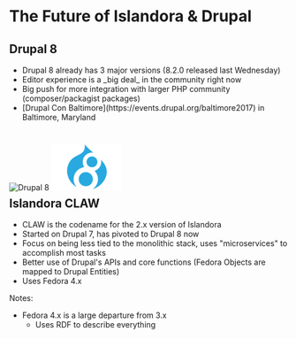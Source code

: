 <!-- .slide: data-background="http://i.giphy.com/IxKubPlRZclS8.gif" -->
# The Future of Islandora & Drupal


## Drupal 8

- <!-- .element: class="fragment" --> Drupal 8 already has 3 major versions (8.2.0 released last Wednesday)
- <!-- .element: class="fragment" --> Editor experience is a _big deal_ in the community right now
- <!-- .element: class="fragment" --> Big push for more integration with larger PHP community (composer/packagist packages)
- <!-- .element: class="fragment" --> [Drupal Con Baltimore](https://events.drupal.org/baltimore2017) in Baltimore, Maryland


<img src="https://avatars0.githubusercontent.com/u/15603186?v=3&s=200" alt="Drupal 8" class="img-clear" width="128" style="position: relative; top: 25px;">
<span class="fa fa-heart" style="font-size: 1.75em; color: red"></span>
<img src="images/drupal-8.png" alt="Drupal 8" class="img-clear" width="128" style="position: relative; top: 25px;">

## Islandora CLAW

- <!-- .element: class="fragment" --> CLAW is the codename for the 2.x version of Islandora
- <!-- .element: class="fragment" --> Started on Drupal 7, has pivoted to Drupal 8 now
- <!-- .element: class="fragment" --> Focus on being less tied to the monolithic stack, uses "microservices" to accomplish most tasks
- <!-- .element: class="fragment" --> Better use of Drupal's APIs and core functions (Fedora Objects are mapped to Drupal Entities)
- <!-- .element: class="fragment" --> Uses Fedora 4.x

Notes:

- Fedora 4.x is a large departure from 3.x
  - Uses RDF to describe everything
